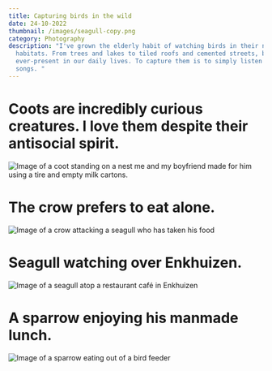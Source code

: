 ```yaml
---
title: Capturing birds in the wild
date: 24-10-2022
thumbnail: /images/seagull-copy.png
category: Photography
description: "I've grown the elderly habit of watching birds in their natural
  habitats. From trees and lakes to tiled roofs and cemented streets, birds are
  ever-present in our daily lives. To capture them is to simply listen to their
  songs. "
---
```

# C﻿oots are incredibly curious creatures. I love them despite their antisocial spirit.

![Image of a coot standing on a nest me and my boyfriend made for him using a tire and empty milk cartons. ](/images/3987-17.jpg "Coot standing on a nest me and my boyfriend made for him using a tire and empty milk cartons. ")

# T﻿he crow prefers to eat alone.

![Image of a crow attacking a seagull who has taken his food](/images/r1-07874-0003.jpg "A crow attacks a seagull who has taken his food")

# **Seagull watching over Enkhuizen.**

![Image of a seagull atop a restaurant café in Enkhuizen](/images/seagull.jpg "Seagull watching over Enkhuizen")

# A﻿ sparrow enjoying his manmade lunch.

![Image of a sparrow eating out of a bird feeder](/images/3987-33.jpg "Sparrow eating his manmade lunch")

